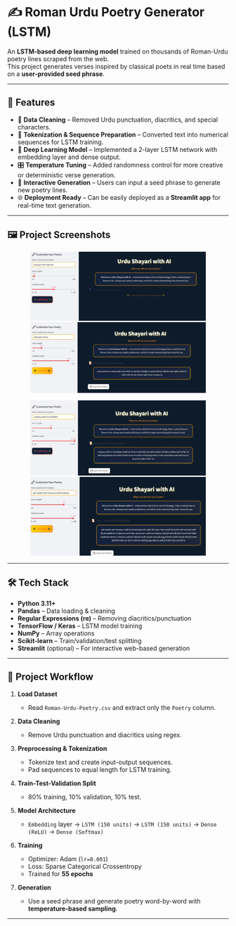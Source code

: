 # ✍️ Roman Urdu Poetry Generator (LSTM)

An **LSTM-based deep learning model** trained on thousands of Roman-Urdu poetry lines scraped from the web.  
This project generates verses inspired by classical poets in real time based on a **user-provided seed phrase**.

---

## 🚀 Features

- 🧹 **Data Cleaning** – Removed Urdu punctuation, diacritics, and special characters.
- 🔡 **Tokenization & Sequence Preparation** – Converted text into numerical sequences for LSTM training.
- 🧠 **Deep Learning Model** – Implemented a 2-layer LSTM network with embedding layer and dense output.
- 🎛️ **Temperature Tuning** – Added randomness control for more creative or deterministic verse generation.
- 🎤 **Interactive Generation** – Users can input a seed phrase to generate new poetry lines.
- 🌐 **Deployment Ready** – Can be easily deployed as a **Streamlit app** for real-time text generation.

---
## 🖼 Project Screenshots

<p align="center">
  <img src="./images/4.jpg" alt="Poetry Generator Screenshot 1" width="400" />
  <img src="./images/3.jpg" alt="Poetry Generator Screenshot 2" width="400" />
</p>

<p align="center">
  <img src="./images/2.jpg" alt="Poetry Generator Screenshot 3" width="400" />
  <img src="./images/5.jpg" alt="Poetry Generator Screenshot 4" width="400" />
</p>

---
## 🛠️ Tech Stack

- **Python 3.11+**
- **Pandas** – Data loading & cleaning  
- **Regular Expressions (re)** – Removing diacritics/punctuation  
- **TensorFlow / Keras** – LSTM model training  
- **NumPy** – Array operations  
- **Scikit-learn** – Train/validation/test splitting  
- **Streamlit** (optional) – For interactive web-based generation

---

## 📂 Project Workflow

1. **Load Dataset**  
   - Read `Roman-Urdu-Poetry.csv` and extract only the `Poetry` column.

2. **Data Cleaning**  
   - Remove Urdu punctuation and diacritics using regex.

3. **Preprocessing & Tokenization**  
   - Tokenize text and create input-output sequences.
   - Pad sequences to equal length for LSTM training.

4. **Train-Test-Validation Split**  
   - 80% training, 10% validation, 10% test.

5. **Model Architecture**
   - `Embedding` layer → `LSTM (150 units)` → `LSTM (150 units)` → `Dense (ReLU)` → `Dense (Softmax)`

6. **Training**
   - Optimizer: Adam (`lr=0.001`)
   - Loss: Sparse Categorical Crossentropy
   - Trained for **55 epochs**

7. **Generation**
   - Use a seed phrase and generate poetry word-by-word with **temperature-based sampling**.

---


